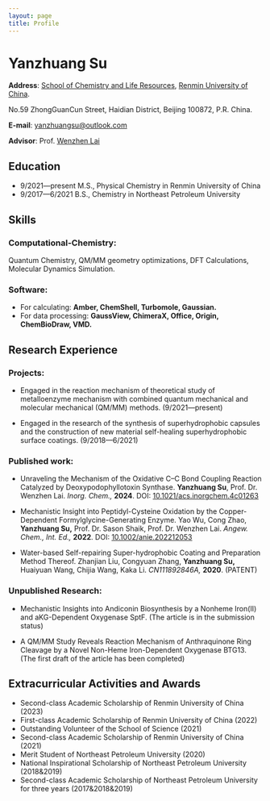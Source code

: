 ```yaml
---
layout: page
title: Profile
---
```

# **Yanzhuang Su**

**Address**: [School of Chemistry and Life Resources](https://clr.ruc.edu.cn/En/About_Us/index.htm), [Renmin University of China](https://www.ruc.edu.cn/cn/about/introduce.html).

No.59 ZhongGuanCun Street, Haidian District, Beijing 100872, P.R. China.

**E-mail**: [yanzhuangsu@outlook.com](mailto:yanzhuangsu@outlook.com)

**Advisor**: Prof. [Wenzhen Lai](http://chem.ruc.edu.cn/szll/zzjs/wzjgzx/lwz_903ff1121c0649e59bf0c6aa0cb6834e/69c79f1e6a35433a88d24b1afb37b05c.htm)

## **Education**
* 9/2021—present M.S., Physical Chemistry in Renmin University of China
* 9/2017—6/2021 B.S., Chemistry in Northeast Petroleum University
## **Skills**
### **Computational-Chemistry:**
Quantum Chemistry, QM/MM geometry optimizations, DFT Calculations, Molecular Dynamics Simulation.
### **Software:**
* For calculating: **Amber, ChemShell, Turbomole, Gaussian.**
* For data processing: **GaussView, ChimeraX, Office, Origin, ChemBioDraw, VMD.**
## **Research Experience**
### **Projects:**
* Engaged in the reaction mechanism of theoretical study of metalloenzyme mechanism with combined quantum mechanical and molecular mechanical (QM/MM) methods. (9/2021—present)

* Engaged in the research of the synthesis of superhydrophobic capsules and the construction of new material self-healing superhydrophobic surface coatings. (9/2018—6/2021)

### **Published work:**

* Unraveling the Mechanism of the Oxidative C–C Bond Coupling Reaction Catalyzed by Deoxypodophyllotoxin Synthase. **Yanzhuang Su**, Prof. Dr. Wenzhen Lai. _Inorg. Chem.,_ **2024**. DOI: [10.1021/acs.inorgchem.4c01263](https://doi.org/10.1021/acs.inorgchem.4c01263 "DOI URL")

* Mechanistic Insight into Peptidyl-Cysteine Oxidation by the Copper-Dependent Formylglycine-Generating Enzyme. Yao Wu, Cong Zhao, **Yanzhuang Su,** Prof. Dr. Sason Shaik, Prof. Dr. Wenzhen Lai. _Angew. Chem., Int. Ed.,_ **2022**. DOI: [10.1002/anie.202212053](https://doi.org/10.1002/anie.202212053 "DOI URL")

* Water-based Self-repairing Super-hydrophobic Coating and Preparation Method Thereof. Zhanjian Liu, Congyuan Zhang, **Yanzhuang Su,** Huaiyuan Wang, Chijia Wang, Kaka Li. _CN111892846A,_ **2020**. (PATENT)

### **Unpublished Research:**

* Mechanistic Insights into Andiconin Biosynthesis by a Nonheme Iron(II) and aKG-Dependent Oxygenase SptF. (The article is in the submission status)

* A QM/MM Study Reveals Reaction Mechanism of Anthraquinone Ring Cleavage by a Novel Non-Heme Iron-Dependent Oxygenase BTG13. (The first draft of the article has been completed)

## **Extracurricular Activities and Awards**

* Second-class Academic Scholarship of Renmin University of China (2023)
* First-class Academic Scholarship of Renmin University of China (2022)
* Outstanding Volunteer of the School of Science (2021)
* Second-class Academic Scholarship of Renmin University of China (2021)
* Merit Student of Northeast Petroleum University (2020)
* National Inspirational Scholarship of Northeast Petroleum University (2018&2019)
* Second-class Academic Scholarship of Northeast Petroleum University for three years (2017&2018&2019)
<!--stackedit_data:
eyJoaXN0b3J5IjpbMTA2ODM3NTMwNV19
-->
